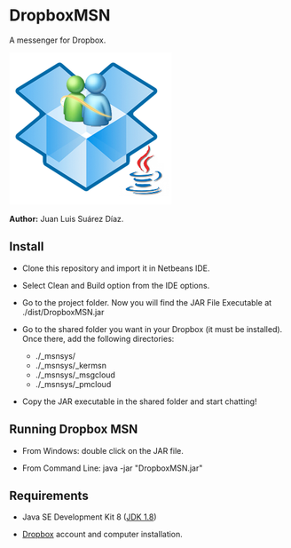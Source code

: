 # DropboxMSN
A messenger for Dropbox.

![Logo](./src/Media/msn_ultimate1.png)

**Author:** Juan Luis Suárez Díaz.

## Install

- Clone this repository and import it in Netbeans IDE.

- Select Clean and Build option from the IDE options.

- Go to the project folder. Now you will find the JAR File Executable at ./dist/DropboxMSN.jar

- Go to the shared folder you want in your Dropbox (it must be installed). Once there, add the following directories:
  - ./_msnsys/
  - ./_msnsys/_kermsn
  - ./_msnsys/_msgcloud
  - ./_msnsys/_pmcloud

- Copy the JAR executable in the shared folder and start chatting!


## Running Dropbox MSN

- From Windows: double click on the JAR file.

- From Command Line: java -jar "DropboxMSN.jar"

## Requirements

- Java SE Development Kit 8 ([JDK 1.8](http://www.oracle.com/technetwork/java/javase/downloads/jdk8-downloads-2133151.html))

- [Dropbox](https://www.dropbox.com/) account and computer installation.